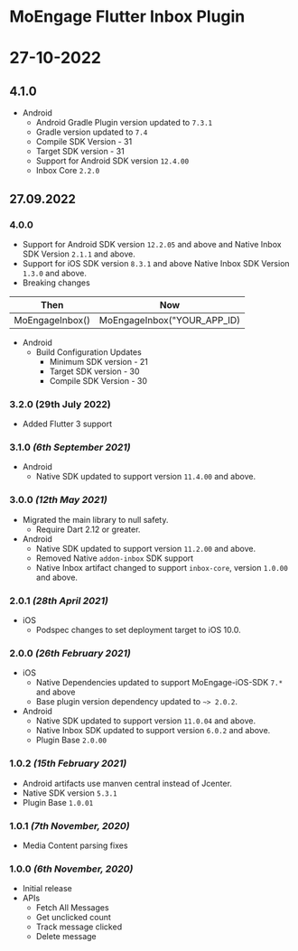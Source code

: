 # MoEngage Flutter Inbox Plugin

# 27-10-2022

## 4.1.0
- Android
    - Android Gradle Plugin version updated to `7.3.1`
    - Gradle version updated to `7.4`
    - Compile SDK Version - 31
    - Target SDK version - 31
    - Support for Android SDK version `12.4.00`
    - Inbox Core `2.2.0`

## 27.09.2022

### 4.0.0
- Support for Android SDK version `12.2.05` and above and Native Inbox SDK Version `2.1.1` and above.
- Support for iOS SDK version `8.3.1` and above Native Inbox SDK Version `1.3.0` and above.
- Breaking changes

| Then            | Now                         |
|-----------------|-----------------------------|
| MoEngageInbox() | MoEngageInbox("YOUR_APP_ID) |

- Android
  - Build Configuration Updates
    - Minimum SDK version - 21
    - Target SDK version - 30
    - Compile SDK Version - 30

### 3.2.0 (29th July 2022)
- Added Flutter 3 support

### 3.1.0 *(6th September 2021)*
- Android
  - Native SDK updated to support version `11.4.00` and above.
  
### 3.0.0 *(12th May 2021)*
- Migrated the main library to null safety.
    - Require Dart 2.12 or greater.
- Android
    - Native SDK updated to support version `11.2.00` and above.
    - Removed Native `addon-inbox` SDK support
    - Native Inbox artifact changed to support `inbox-core`, version `1.0.00` and above.

### 2.0.1 *(28th April 2021)*
- iOS
    - Podspec changes to set deployment target to iOS 10.0.

### 2.0.0 *(26th February 2021)*
- iOS 
    - Native Dependencies updated to support MoEngage-iOS-SDK `7.*` and above
    - Base plugin version dependency updated to `~> 2.0.2`.
- Android 
    - Native SDK updated to support version `11.0.04` and above.
    - Native Inbox SDK updated to support version `6.0.2` and above.
    - Plugin Base `2.0.00`

### 1.0.2 *(15th February 2021)*
- Android artifacts use manven central instead of Jcenter.
- Native SDK version `5.3.1`
- Plugin Base `1.0.01`

### 1.0.1  *(7th November, 2020)*
- Media Content parsing fixes

### 1.0.0  *(6th November, 2020)*
- Initial release
- APIs
  - Fetch All Messages
  - Get unclicked count
  - Track message clicked
  - Delete message
